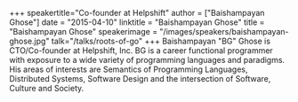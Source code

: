 +++
speakertitle="Co-founder at Helpshift"
author = ["Baishampayan Ghose"]
date = "2015-04-10"
linktitle = "Baishampayan Ghose"
title = "Baishampayan Ghose"
speakerimage = "/images/speakers/baishampayan-ghose.jpg"
talk="/talks/roots-of-go"
+++
Baishampayan "BG" Ghose is CTO/Co-founder at Helpshift, Inc. BG is a career functional programmer with exposure to a wide variety of programming languages and paradigms. His areas of interests are Semantics of Programming Languages, Distributed Systems, Software Design and the intersection of Software, Culture and Society.
